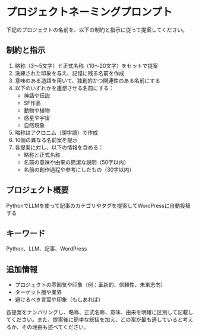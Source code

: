 # プロジェクトネーミングプロンプト

下記のプロジェクトの名前を、以下の制約と指示に従って提案してください。

## 制約と指示
1. 略称（3〜5文字）と正式名称（10〜20文字）をセットで提案
2. 洗練された印象を与え、記憶に残る名前を作成
3. 意味のある造語を用いて、独創的かつ関連性のある名前にする
4. 以下のいずれかを連想させる名前にする：
   - 神話や伝説
   - SF作品
   - 動物や植物
   - 惑星や宇宙
   - 自然現象
5. 略称はアクロニム（頭字語）で作成
6. 10個の異なる名前案を提示
7. 各提案に対し、以下の情報を含める：
   - 略称と正式名称
   - 名前の意味や由来の簡潔な説明（50字以内）
   - 名前の創作過程や参考にしたもの（30字以内）

## プロジェクト概要
PythonでLLMを使って記事のカテゴリやタグを提案してWordPressに自動投稿する

## キーワード
Python、LLM、記事、WordPress

## 追加情報
- プロジェクトの雰囲気や印象（例：革新的、信頼性、未来志向）
- ターゲット層や業界
- 避けるべき言葉や印象（もしあれば）

各提案をナンバリングし、略称、正式名称、意味、由来を明確に区別して記載してください。また、提案後に簡単な総括を加え、どの案が最も適していると考えるか、その理由も述べてください。

